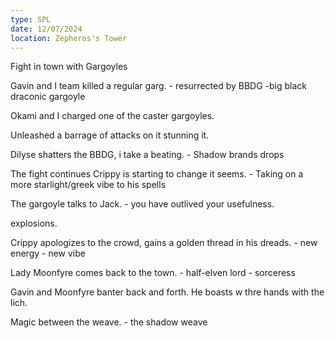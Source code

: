 ```yaml
---
type: SPL
date: 12/07/2024
location: Zepheros's Tower
---
```


Fight in town with Gargoyles

Gavin and I team killed a regular garg.
	- resurrected by BBDG
		-big black draconic gargoyle

Okami and I charged one of the caster gargoyles.

Unleashed a barrage of attacks on it stunning it. 

Dilyse shatters the BBDG, i take a beating. 
	- Shadow brands drops

The fight continues Crippy is starting to change it seems.
	- Taking on a more starlight/greek vibe to his spells

The gargoyle talks to Jack. 
	- you have outlived your usefulness.

explosions. 

Crippy apologizes to the crowd, gains a golden thread in his dreads.
	- new energy
	- new vibe

Lady Moonfyre comes back to the town.
	- half-elven lord
	- sorceress

Gavin and Moonfyre banter back and forth. He boasts w thre hands with the lich. 

Magic between the weave. 
	- the shadow weave 